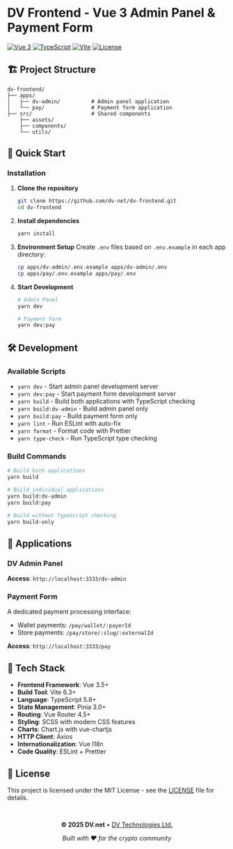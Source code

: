 # DV Frontend - Vue 3 Admin Panel & Payment Form

[![Vue 3](https://img.shields.io/badge/Vue-3.5+-green.svg)](https://vuejs.org/)
[![TypeScript](https://img.shields.io/badge/TypeScript-5.8+-blue.svg)](https://www.typescriptlang.org/)
[![Vite](https://img.shields.io/badge/Vite-6.3+-purple.svg)](https://vitejs.dev/)
[![License](https://img.shields.io/badge/License-MIT-blue.svg)](LICENSE)

## 🏗️ Project Structure

```
dv-frontend/
├── apps/
│   ├── dv-admin/          # Admin panel application
│   └── pay/               # Payment form application
├── src/                   # Shared components
    ├── assets/    
    ├── components/
    └── utils/      
```

## 🚀 Quick Start
### Installation

1. **Clone the repository**
   ```bash
   git clone https://github.com/dv-net/dv-frontend.git
   cd dv-frontend
   ```

2. **Install dependencies**
   ```bash
   yarn install
   ```

3. **Environment Setup**
   Create `.env` files based on `.env.example` in each app directory:
   ```bash
   cp apps/dv-admin/.env.example apps/dv-admin/.env
   cp apps/pay/.env.example apps/pay/.env
   ```

4. **Start Development**
   ```bash
   # Admin Panel
   yarn dev
   
   # Payment Form
   yarn dev:pay
   ```

## 🛠️ Development

### Available Scripts

- `yarn dev` - Start admin panel development server
- `yarn dev:pay` - Start payment form development server
- `yarn build` - Build both applications with TypeScript checking
- `yarn build:dv-admin` - Build admin panel only
- `yarn build:pay` - Build payment form only
- `yarn lint` - Run ESLint with auto-fix
- `yarn format` - Format code with Prettier
- `yarn type-check` - Run TypeScript type checking

### Build Commands

```bash
# Build both applications
yarn build

# Build individual applications
yarn build:dv-admin
yarn build:pay

# Build without TypeScript checking
yarn build-only
```

## 📱 Applications

### DV Admin Panel

**Access**: `http://localhost:3333/dv-admin`

### Payment Form
A dedicated payment processing interface:
- Wallet payments: `/pay/wallet/:payerId`
- Store payments: `/pay/store/:slug/:externalId`

**Access**: `http://localhost:3333/pay`

## 🧩 Tech Stack

- **Frontend Framework**: Vue 3.5+
- **Build Tool**: Vite 6.3+
- **Language**: TypeScript 5.8+
- **State Management**: Pinia 3.0+
- **Routing**: Vue Router 4.5+
- **Styling**: SCSS with modern CSS features
- **Charts**: Chart.js with vue-chartjs
- **HTTP Client**: Axios
- **Internationalization**: Vue I18n
- **Code Quality**: ESLint + Prettier

## 📄 License

This project is licensed under the MIT License - see the [LICENSE](LICENSE) file for details.

<br>

<div align="center">

**© 2025 DV.net** • [DV Technologies Ltd.](https://dv.net)

*Built with ❤️ for the crypto community*

</div>
